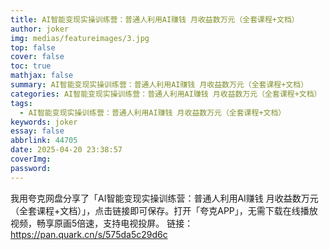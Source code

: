 ```yaml
---
title: AI智能变现实操训练营：普通人利用AI赚钱 月收益数万元（全套课程+文档）
author: joker
img: medias/featureimages/3.jpg
top: false
cover: false
toc: true
mathjax: false
summary: AI智能变现实操训练营：普通人利用AI赚钱 月收益数万元（全套课程+文档）
categories: AI智能变现实操训练营：普通人利用AI赚钱 月收益数万元（全套课程+文档）
tags:
  - AI智能变现实操训练营：普通人利用AI赚钱 月收益数万元（全套课程+文档）
keywords: joker
essay: false
abbrlink: 44705
date: 2025-04-20 23:38:57
coverImg:
password:
---
```


我用夸克网盘分享了「AI智能变现实操训练营：普通人利用AI赚钱 月收益数万元（全套课程+文档）」，点击链接即可保存。打开「夸克APP」，无需下载在线播放视频，畅享原画5倍速，支持电视投屏。
链接：https://pan.quark.cn/s/575da5c29d6c
